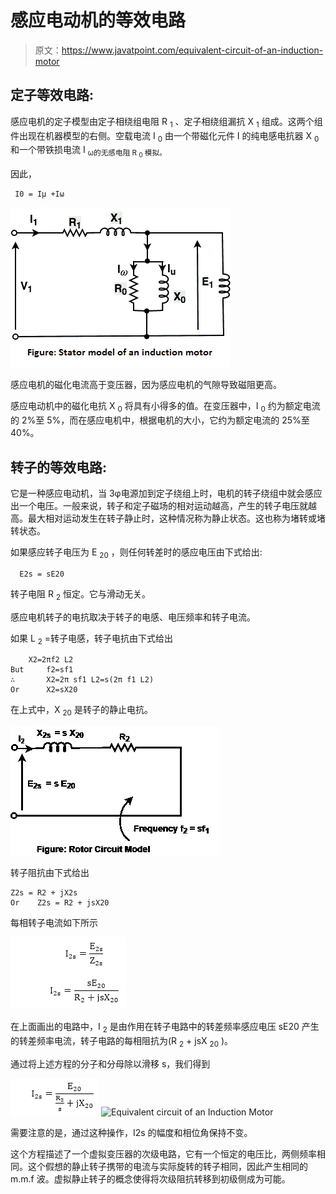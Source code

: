 # 感应电动机的等效电路

> 原文：<https://www.javatpoint.com/equivalent-circuit-of-an-induction-motor>

## 定子等效电路:

感应电机的定子模型由定子相绕组电阻 R <sub>1</sub> 、定子相绕组漏抗 X <sub>1</sub> 组成。这两个组件出现在机器模型的右侧。空载电流 I <sub>0</sub> 由一个带磁化元件 I 的纯电感电抗器 X <sub>0</sub> 和一个带铁损电流 I <sub>ω的无感电阻 R <sub>0</sub> 模拟。</sub>

因此，

```
 I0 = Iµ +Iω

```

![Equivalent circuit of an Induction Motor](img/7d4dd52877423da06d4aef2f4342bfed.png)

感应电机的磁化电流高于变压器，因为感应电机的气隙导致磁阻更高。

感应电动机中的磁化电抗 X <sub>0</sub> 将具有小得多的值。在变压器中，I <sub>0</sub> 约为额定电流的 2%至 5%，而在感应电机中，根据电机的大小，它约为额定电流的 25%至 40%。

## 转子的等效电路:

它是一种感应电动机，当 3φ电源加到定子绕组上时，电机的转子绕组中就会感应出一个电压。一般来说，转子和定子磁场的相对运动越高，产生的转子电压就越高。最大相对运动发生在转子静止时，这种情况称为静止状态。这也称为堵转或堵转状态。

如果感应转子电压为 E <sub>20</sub> ，则任何转差时的感应电压由下式给出:

```
  E2s = sE20

```

转子电阻 R <sub>2</sub> 恒定。它与滑动无关。

感应电机转子的电抗取决于转子的电感、电压频率和转子电流。

如果 L <sub>2</sub> =转子电感，转子电抗由下式给出

```
	X2=2πf2 L2
But		f2=sf1
∴		X2=2π sf1 L2=s(2π f1 L2)
Or		X2=sX20

```

在上式中，X <sub>20</sub> 是转子的静止电抗。

![Equivalent circuit of an Induction Motor](img/e6aff41fe7365c5c1ade8064bd812523.png)

转子阻抗由下式给出

```
Z2s = R2 + jX2s
Or    Z2s = R2 + jsX20

```

每相转子电流如下所示

![Equivalent circuit of an Induction Motor](img/9e8772af8dc80974ca21dcd3da23c669.png)

在上面画出的电路中，I <sub>2</sub> 是由作用在转子电路中的转差频率感应电压 sE20 产生的转差频率电流，转子电路的每相阻抗为(R <sub>2</sub> + jsX <sub>20</sub> )。

通过将上述方程的分子和分母除以滑移 s，我们得到

![Equivalent circuit of an Induction Motor](img/8cd3e15dd5b748fec8c11fb6a08356cc.png)
![Equivalent circuit of an Induction Motor](img/aecea85ad393348451ece8f90e2c3126.png)

需要注意的是，通过这种操作，I2s 的幅度和相位角保持不变。

这个方程描述了一个虚拟变压器的次级电路，它有一个恒定的电压比，两侧频率相同。这个假想的静止转子携带的电流与实际旋转的转子相同，因此产生相同的 m.m.f 波。虚拟静止转子的概念使得将次级阻抗转移到初级侧成为可能。